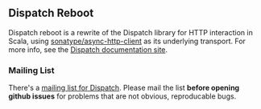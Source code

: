 Dispatch Reboot
---------------

Dispatch reboot is a rewrite of the Dispatch library for
HTTP interaction in Scala, using [sonatype/async-http-client][async]
as its underlying transport. For more info, see the
[Dispatch documentation site][docs].

[docs]: http://dispatch.databinder.net/Dispatch.html
[async]: https://github.com/sonatype/async-http-client

### Mailing List

There's a [mailing list for Dispatch][mail]. Please mail the list **before opening 
github issues** for problems that are not obvious, reproducable bugs.

[mail]: https://groups.google.com/forum/?fromgroups#!forum/dispatch-scala